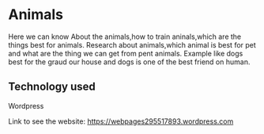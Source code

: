 # Animals
Here we can know About the animals,how to train aninals,which are the things best for animals.
Research about animals,which animal is best for pet and what are the thing we can get from pent animals.
Example like dogs best for the graud our house and dogs is one of the best friend on human.

## Technology used 
Wordpress

Link to see the website:
https://webpages295517893.wordpress.com
